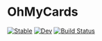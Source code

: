 # OhMyCards

[![Stable](https://img.shields.io/badge/docs-stable-blue.svg)](https://asinghvi17.github.io/OhMyCards.jl/stable/)
[![Dev](https://img.shields.io/badge/docs-dev-blue.svg)](https://asinghvi17.github.io/OhMyCards.jl/dev/)
[![Build Status](https://github.com/asinghvi17/OhMyCards.jl/actions/workflows/CI.yml/badge.svg?branch=main)](https://github.com/asinghvi17/OhMyCards.jl/actions/workflows/CI.yml?query=branch%3Amain)
